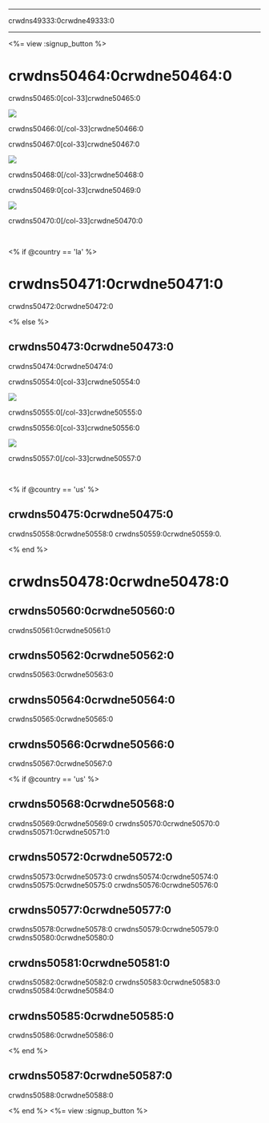 * * *

crwdns49333:0crwdne49333:0

* * *

<%= view :signup_button %>

# crwdns50464:0crwdne50464:0

crwdns50465:0[col-33]crwdne50465:0

![](/images/fill-275x200/prize1.jpg)

crwdns50466:0[/col-33]crwdne50466:0

crwdns50467:0[col-33]crwdne50467:0

![](/images/fill-275x200/prize3.png)

crwdns50468:0[/col-33]crwdne50468:0

crwdns50469:0[col-33]crwdne50469:0

![](/images/fill-275x200/prize4.png)

crwdns50470:0[/col-33]crwdne50470:0

<p style="clear:both">
  &nbsp;
</p>

<% if @country == 'la' %>

# crwdns50471:0crwdne50471:0

crwdns50472:0crwdne50472:0

<% else %>

## crwdns50473:0crwdne50473:0

crwdns50474:0crwdne50474:0

crwdns50554:0[col-33]crwdne50554:0

![](/images/fit-100/amazon_giftcards_crop.png)

crwdns50555:0[/col-33]crwdne50555:0

crwdns50556:0[col-33]crwdne50556:0

![](/images/fit-100/microsoft_giftcards.png)

crwdns50557:0[/col-33]crwdne50557:0

<p style="clear:both">
  &nbsp;
</p>

<% if @country == 'us' %>

## crwdns50475:0crwdne50475:0

crwdns50558:0crwdne50558:0 crwdns50559:0crwdne50559:0.

<% end %>

# crwdns50478:0crwdne50478:0

## crwdns50560:0crwdne50560:0

crwdns50561:0crwdne50561:0

## crwdns50562:0crwdne50562:0

crwdns50563:0crwdne50563:0

## crwdns50564:0crwdne50564:0

crwdns50565:0crwdne50565:0

## crwdns50566:0crwdne50566:0

crwdns50567:0crwdne50567:0

<% if @country == 'us' %>

## crwdns50568:0crwdne50568:0

crwdns50569:0crwdne50569:0 crwdns50570:0crwdne50570:0 crwdns50571:0crwdne50571:0

## crwdns50572:0crwdne50572:0

crwdns50573:0crwdne50573:0 crwdns50574:0crwdne50574:0 crwdns50575:0crwdne50575:0 crwdns50576:0crwdne50576:0

## crwdns50577:0crwdne50577:0

crwdns50578:0crwdne50578:0 crwdns50579:0crwdne50579:0 crwdns50580:0crwdne50580:0

## crwdns50581:0crwdne50581:0

crwdns50582:0crwdne50582:0 crwdns50583:0crwdne50583:0 crwdns50584:0crwdne50584:0

## crwdns50585:0crwdne50585:0

crwdns50586:0crwdne50586:0

<% end %>

## crwdns50587:0crwdne50587:0

crwdns50588:0crwdne50588:0

<% end %> <%= view :signup_button %>